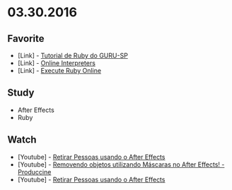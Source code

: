 # 03.30.2016

## Favorite

- \[Link\] - [Tutorial de Ruby do GURU-SP](http://guru-sp.github.io/tutorial_ruby/)
- \[Link\] - [Online Interpreters](https://repl.it/languages)
- \[Link\] - [Execute Ruby Online ](http://tryruby.org/levels/1/challenges/0)


## Study

- After Effects
- Ruby 


## Watch 

- \[Youtube\] - [Retirar Pessoas usando o After Effects](https://www.youtube.com/watch?v=ByhiiTWbDpU)
- \[Youtube\] - [Removendo objetos utilizando Máscaras no After Effects! - Produccine](https://www.youtube.com/watch?v=pzeRkWX_Q9U)
- \[Youtube\] - [Retirar Pessoas usando o After Effects](https://www.youtube.com/watch?v=ByhiiTWbDpU)
